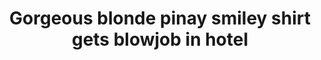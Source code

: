 ---
layout: post
title: Gorgeous blonde pinay smiley shirt gets blowjob in hotel
duration: '10:02'
view: 212
rate: 2
video: 'https://flashservice.xvideos.com/embedframe/28536883'
category: 
 - amateur
 - beautiful
 - curvy
 - pinay
 - pov
 - student
tags: 
 - ass
 - blowjob
 - booty
 - chinita
 - dila
 - gorgeous
 - hotel
 - sucked
priority: 0.9
changefreq: daily
---